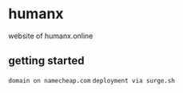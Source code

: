 # humanx
website of humanx.online

## getting started
```domain on namecheap.com```
```deployment via surge.sh```
